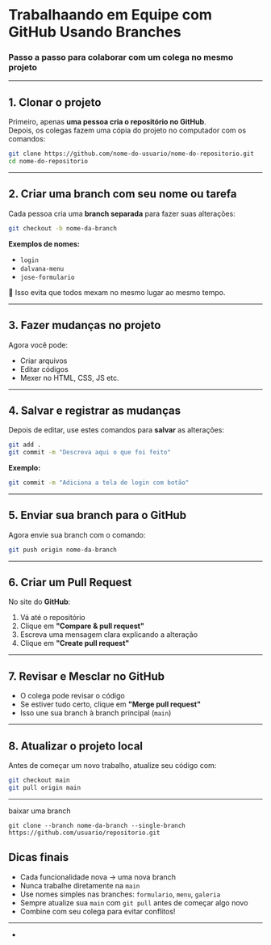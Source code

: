 # Trabalhaando em Equipe com GitHub Usando Branches

### Passo a passo para colaborar com um colega no mesmo projeto

---

##  1. Clonar o projeto

 Primeiro, apenas **uma pessoa cria o repositório no GitHub**.  
Depois, os colegas fazem uma cópia do projeto no computador com os comandos:

```bash
git clone https://github.com/nome-do-usuario/nome-do-repositorio.git
cd nome-do-repositorio
```

---

## 2. Criar uma branch com seu nome ou tarefa

Cada pessoa cria uma **branch separada** para fazer suas alterações:

```bash
git checkout -b nome-da-branch
```

**Exemplos de nomes:**
- `login`
- `dalvana-menu`
- `jose-formulario`

🔄 Isso evita que todos mexam no mesmo lugar ao mesmo tempo.

---

##  3. Fazer mudanças no projeto

Agora você pode:
- Criar arquivos
- Editar códigos
- Mexer no HTML, CSS, JS etc.

---

##  4. Salvar e registrar as mudanças

Depois de editar, use estes comandos para **salvar** as alterações:

```bash
git add .
git commit -m "Descreva aqui o que foi feito"
```

**Exemplo:**

```bash
git commit -m "Adiciona a tela de login com botão"
```

---

##  5. Enviar sua branch para o GitHub

Agora envie sua branch com o comando:

```bash
git push origin nome-da-branch
```

---

##  6. Criar um Pull Request

No site do **GitHub**:

1. Vá até o repositório
2. Clique em **"Compare & pull request"**
3. Escreva uma mensagem clara explicando a alteração
4. Clique em **"Create pull request"**

---

##  7. Revisar e Mesclar no GitHub

- O colega pode revisar o código
- Se estiver tudo certo, clique em **"Merge pull request"**
- Isso une sua branch à branch principal (`main`)

---

##  8. Atualizar o projeto local

Antes de começar um novo trabalho, atualize seu código com:

```bash
git checkout main
git pull origin main
```

---

baixar uma branch
````
git clone --branch nome-da-branch --single-branch https://github.com/usuario/repositorio.git
````
##  Dicas finais

- Cada funcionalidade nova → uma nova branch
-  Nunca trabalhe diretamente na `main`
-  Use nomes simples nas branches: `formulario`, `menu`, `galeria`
-  Sempre atualize sua `main` com `git pull` antes de começar algo novo
-  Combine com seu colega para evitar conflitos!

---
*
